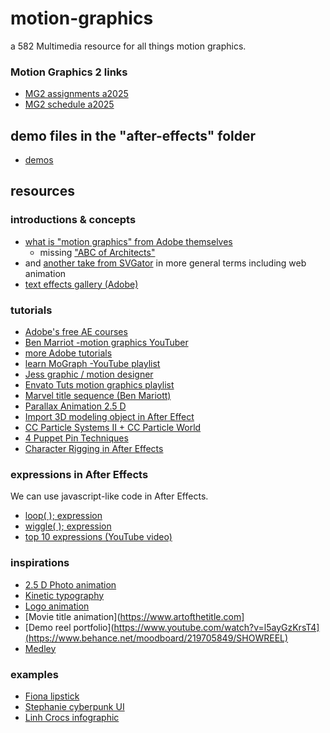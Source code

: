 # motion-graphics
a 582 Multimedia resource for all things motion graphics.

### Motion Graphics 2 links
  - [MG2 assignments a2025](/mg2-assignments-a2025.md)
  - [MG2 schedule a2025](/mg2-schedule-a2025.md)

## demo files in the "after-effects" folder
- [demos](/after-effects/)

## resources
### introductions & concepts
  - [what is "motion graphics" from Adobe themselves](https://www.adobe.com/uk/creativecloud/animation/discover/motion-graphics.html)
    - missing ["ABC of Architects"](https://vimeo.com/56974716)
  - and [another take from SVGator](https://www.svgator.com/blog/motion-design-basics-guide/) in more general terms including web animation
  - [text effects gallery (Adobe)](https://blog.motionisland.com/after-effects-presets-text-animation/)


### tutorials
  - [Adobe's free AE courses](https://adobevideotraining.com/after-effects/introductory-courses/?utm_source=after-effects-product)
  - [Ben Marriot -motion graphics YouTuber](https://www.youtube.com/BenMarriott)
  - [more Adobe tutorials](https://www.youtube.com/playlist?list=PLzTRmaCL97qvBfveISskItJ04S0WPOEwT)
  - [learn MoGraph -YouTube playlist](https://www.youtube.com/@learnmograph)
  - [Jess graphic / motion designer](https://youtu.be/0N0NHlvMEWs?si=bwFFzlRHJleOhv11)
  - [Envato Tuts motion graphics playlist](https://www.youtube.com/playlist?list=PLgGbWId6zgaV9QYvGLQF_hWgTR5jk_s_q)
  - [Marvel title sequence (Ben Mariott)](https://blog.motionisland.com/after-effects-presets-text-animation/)
  - [Parallax Animation 2.5 D](https://www.youtube.com/watch?v=cVtqsvsHi3M)
  - [Import 3D modeling object in After Effect](https://helpx.adobe.com/ca/after-effects/using/import-3d-model.html)
  - [CC Particle Systems II + CC Particle World](https://www.youtube.com/watch?v=7Fp9207Ds5I&t=130s)
  - [4 Puppet Pin Techniques](https://www.youtube.com/watch?v=Fqls8BOZ-u0)
  - [Character Rigging in After Effects](https://www.youtube.com/watch?v=iMuG6okkm58)

### expressions in After Effects
We can use javascript-like code in After Effects.
 - [loop( ); expression](https://www.schoolofmotion.com/blog/loop-expression-after-effects)
 - [wiggle( ); expression](https://www.schoolofmotion.com/blog/wiggle-expression)
 - [top 10 expressions (YouTube video)](https://www.youtube.com/watch?v=wzg9ARFHu3E)

### inspirations
- [2.5 D Photo animation](https://www.instagram.com/andreimallmann/%E2%80%8B)
- [Kinetic typography](https://studiodumbar.com/work)
- [Logo animation](https://www.youtube.com/watch?v=l5ayGzKrsT4​)
- [Movie title animation](https://www.artofthetitle.com]
- [Demo reel portfolio](https://www.youtube.com/watch?v=l5ayGzKrsT4​](https://www.behance.net/moodboard/219705849/SHOWREEL)
- [Medley](https://www.behance.net/moodboard/199249939/Motion)
  
### examples
  - [Fiona lipstick](https://youtu.be/Qj3ao-cCkxM)
  - [Stephanie cyberpunk UI](https://youtu.be/b8RWat82WtU)
  - [Linh Crocs infographic](https://youtu.be/ioxyoVER_Fk)

<!-- Lipstick: https://youtu.be/Qj3ao-cCkxM?si=w--mK5Tf7-ShFpjA

Infographic: https://youtu.be/4ENgHGR3Blo?si=zDe3pxM2qKxX7nxB

Drink Ad: https://youtu.be/2E0FqQoBsHc?si=nS2AtLNdVvTZ5U8f -->
